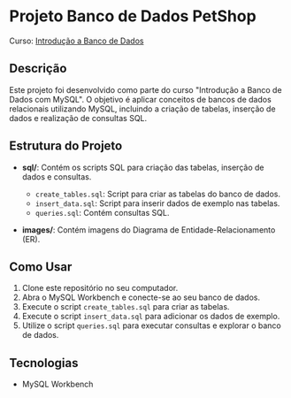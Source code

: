 # Projeto Banco de Dados PetShop
Curso: [Introdução a Banco de Dados](https://ticemtrilhas.org.br/trail/c564c173-c606-4819-8ef2-eb099557b357)

## Descrição
Este projeto foi desenvolvido como parte do curso "Introdução a Banco de Dados com MySQL". O objetivo é aplicar conceitos de bancos de dados relacionais utilizando MySQL, incluindo a criação de tabelas, inserção de dados e realização de consultas SQL.


## Estrutura do Projeto

- **sql/**: Contém os scripts SQL para criação das tabelas, inserção de dados e consultas.
  - `create_tables.sql`: Script para criar as tabelas do banco de dados.
  - `insert_data.sql`: Script para inserir dados de exemplo nas tabelas.
  - `queries.sql`: Contém consultas SQL.
  
- **images/**: Contém imagens do Diagrama de Entidade-Relacionamento (ER).

## Como Usar

1. Clone este repositório no seu computador.
2. Abra o MySQL Workbench e conecte-se ao seu banco de dados.
3. Execute o script `create_tables.sql` para criar as tabelas.
4. Execute o script `insert_data.sql` para adicionar os dados de exemplo.
5. Utilize o script `queries.sql` para executar consultas e explorar o banco de dados.

## Tecnologias

- MySQL Workbench
